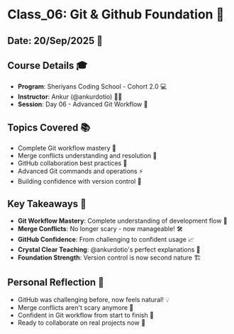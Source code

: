 # Class_06: Git & Github Foundation 🚀

## Date: 20/Sep/2025 📅

## Course Details 🎓
* **Program**: Sheriyans Coding School - Cohort 2.0 💻
* **Instructor**: Ankur (@ankurdotio) 👨‍🏫
* **Session**: Day 06 - Advanced Git Workflow 🔄

## Topics Covered 📚
* Complete Git workflow mastery 🔄
* Merge conflicts understanding and resolution 🔧
* GitHub collaboration best practices 🤝
* Advanced Git commands and operations ⚡
* Building confidence with version control 💪

## Key Takeaways 🎯
* **Git Workflow Mastery**: Complete understanding of development flow 🌊
* **Merge Conflicts**: No longer scary - now manageable! 🛠️
* **GitHub Confidence**: From challenging to confident usage 📈
* **Crystal Clear Teaching**: @ankurdotio's perfect explanations 💎
* **Foundation Strength**: Version control is now second nature 🏗️

## Personal Reflection 💭
* GitHub was challenging before, now feels natural! 💡
* Merge conflicts aren't scary anymore 🔧
* Confident in Git workflow from start to finish 🚀
* Ready to collaborate on real projects now 🤝
